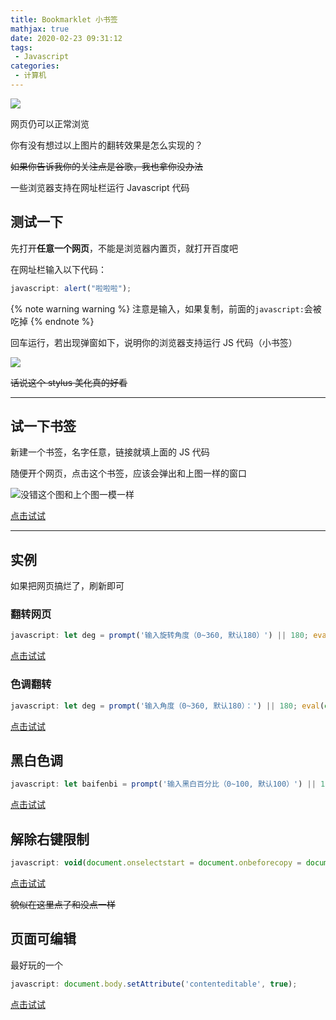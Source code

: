 ```yaml
---
title: Bookmarklet 小书签
mathjax: true
date: 2020-02-23 09:31:12
tags:
 - Javascript
categories:
 - 计算机
---
```


<!-- placeholder -->

![](/assets/bookmarklet-pic1.png)

网页仍可以正常浏览

你有没有想过以上图片的翻转效果是怎么实现的？

~~如果你告诉我你的关注点是谷歌，我也拿你没办法~~

<!-- more -->

一些浏览器支持在网址栏运行 Javascript 代码

## 测试一下

先打开**任意一个网页**，不能是浏览器内置页，就打开百度吧

在网址栏输入以下代码：

```javascript
javascript: alert("啦啦啦");
```

{% note warning warning %}
注意是输入，如果复制，前面的`javascript:`会被吃掉
{% endnote %}

回车运行，若出现弹窗如下，说明你的浏览器支持运行 JS 代码（小书签）

![](/assets/bookmarklet-pic2.png)

~~话说这个 stylus 美化真的好看~~

---
## 试一下书签

新建一个书签，名字任意，链接就填上面的 JS 代码

随便开个网页，点击这个书签，应该会弹出和上图一样的窗口

![没错这个图和上个图一模一样](/assets/bookmarklet-pic2.png)

<a href="javascript: alert(&quot;啦啦啦&quot;);">点击试试</a>

---

## 实例

如果把网页搞烂了，刷新即可

### 翻转网页

```javascript
javascript: let deg = prompt('输入旋转角度（0~360, 默认180）') || 180; eval(document.querySelector('body').style.transform = "rotateY("+deg+"deg)");
```

<a href="javascript: let deg = prompt(&quot;输入旋转角度（0~360&#44; 默认180）&quot;) || 180; eval(documentquerySelector(&quot;body&quot;).style.transform = &quot;rotateY(&quot;+deg+&quot;deg)&quot;);">点击试试</a>

### 色调翻转

```javascript
javascript: let deg = prompt('输入角度（0~360, 默认180）：') || 180; eval(document.querySelector('html').style.filter = "hue-rotate("+deg+"deg)");
```

<a href="javascript: let deg = prompt(&quot;输入角度（0~360&#44; 默认180）：&quot;) || 180; eval(documentquerySelector(&quot;html&quot;).style.filter = &quot;hue-rotate(&quot;+deg+&quot;deg)&quot;);">点击试试</a>

## 黑白色调

```javascript
javascript: let baifenbi = prompt('输入黑白百分比（0~100, 默认100）') || 100; eval(document.querySelector('html').style.filter = "grayscale("+baifenbi+"%)");
```

<a href="javascript: let baifenbi = prompt(&quot;输入黑白百分比（0~100&#44; 默认100）&quot;) || 100; eval(documentquerySelector(&quot;html&quot;).style.filter = &quot;grayscale(&quot;+baifenbi+&quot;%)&quot;);">点击试试</a>

## 解除右键限制

```javascript
javascript: void(document.onselectstart = document.onbeforecopy = document.oncontextmenu = document.onmousedown = document.onkeydown = function(){return true;});void(document.body.onmouseup=''); void(document.body.onselectstart=''); void(document.body.onmouseup=''); void(document.body.oncopy='');
```

<a href="javascript:void(document.onselectstart = document.onbeforecopy = document.oncontextmenu = documentonmousedown = document.onkeydown = function(){return true;});void(document.body.onmouseup=&quot;&quot;); void(document.body.onselectstart=&quot;&quot;); void(document.body.onmouseup=&quot;&quot;); void(document.body.oncopy=&quot;&quot;);">点击试试</a>

~~貌似在这里点了和没点一样~~

## 页面可编辑

最好玩的一个

```javascript
javascript: document.body.setAttribute('contenteditable', true);
```

<a href="javascript: document.body.setAttribute(&quot;contenteditable&quot;&#44; true);">点击试试</a>